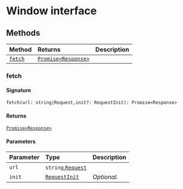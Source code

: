 # Window interface











## Methods

| Method	   |  Returns	| Description|
|:-------------|:-------|:-----------|
|[`fetch`](#fetch)      | [`Promise<Response>`](../es6-promise/promise.md) |  |




### fetch



#### Signature
`fetch(url: string|Request,init?: RequestInit): Promise<Response>`

#### Returns
[`Promise<Response>`](../es6-promise/promise.md)


#### Parameters


| Parameter	   | Type    | Description |
|:-------------|:---------------|:------------|
| `url`    | `string`,[`Request`](../whatwg-fetch/request.md) |  |
| `init`    | [`RequestInit`](../whatwg-fetch/requestinit.md) | _Optional._ |

